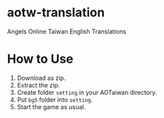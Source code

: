 # aotw-translation
Angels Online Taiwan English Translations


# How to Use
1. Download as zip.
2. Extract the zip.
3. Create folder `setting` in your AOTaiwan directory.
4. Put `bg5` folder into `setting`.
5. Start the game as usual.

